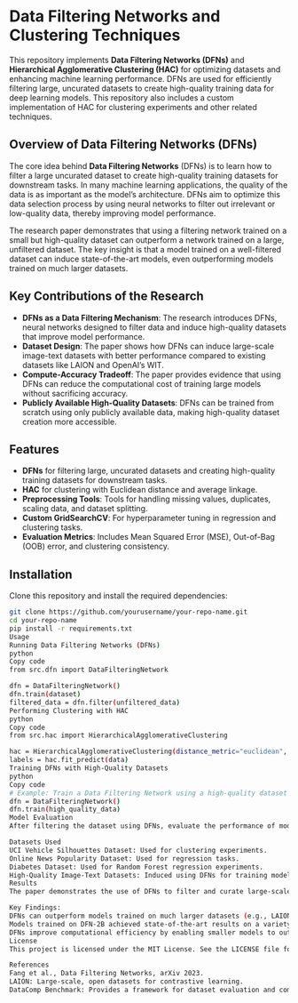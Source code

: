 # Data Filtering Networks and Clustering Techniques

This repository implements **Data Filtering Networks (DFNs)** and **Hierarchical Agglomerative Clustering (HAC)** for optimizing datasets and enhancing machine learning performance. DFNs are used for efficiently filtering large, uncurated datasets to create high-quality training data for deep learning models. This repository also includes a custom implementation of HAC for clustering experiments and other related techniques.

## Overview of Data Filtering Networks (DFNs)

The core idea behind **Data Filtering Networks** (DFNs) is to learn how to filter a large uncurated dataset to create high-quality training datasets for downstream tasks. In many machine learning applications, the quality of the data is as important as the model’s architecture. DFNs aim to optimize this data selection process by using neural networks to filter out irrelevant or low-quality data, thereby improving model performance.

The research paper demonstrates that using a filtering network trained on a small but high-quality dataset can outperform a network trained on a large, unfiltered dataset. The key insight is that a model trained on a well-filtered dataset can induce state-of-the-art models, even outperforming models trained on much larger datasets.

## Key Contributions of the Research
- **DFNs as a Data Filtering Mechanism**: The research introduces DFNs, neural networks designed to filter data and induce high-quality datasets that improve model performance.
- **Dataset Design**: The paper shows how DFNs can induce large-scale image-text datasets with better performance compared to existing datasets like LAION and OpenAI’s WIT.
- **Compute-Accuracy Tradeoff**: The paper provides evidence that using DFNs can reduce the computational cost of training large models without sacrificing accuracy.
- **Publicly Available High-Quality Datasets**: DFNs can be trained from scratch using only publicly available data, making high-quality dataset creation more accessible.

## Features
- **DFNs** for filtering large, uncurated datasets and creating high-quality training datasets for downstream tasks.
- **HAC** for clustering with Euclidean distance and average linkage.
- **Preprocessing Tools**: Tools for handling missing values, duplicates, scaling data, and dataset splitting.
- **Custom GridSearchCV**: For hyperparameter tuning in regression and clustering tasks.
- **Evaluation Metrics**: Includes Mean Squared Error (MSE), Out-of-Bag (OOB) error, and clustering consistency.

## Installation

Clone this repository and install the required dependencies:
```bash
git clone https://github.com/yourusername/your-repo-name.git
cd your-repo-name
pip install -r requirements.txt
Usage
Running Data Filtering Networks (DFNs)
python
Copy code
from src.dfn import DataFilteringNetwork

dfn = DataFilteringNetwork()
dfn.train(dataset)
filtered_data = dfn.filter(unfiltered_data)
Performing Clustering with HAC
python
Copy code
from src.hac import HierarchicalAgglomerativeClustering

hac = HierarchicalAgglomerativeClustering(distance_metric="euclidean", linkage="average")
labels = hac.fit_predict(data)
Training DFNs with High-Quality Datasets
python
Copy code
# Example: Train a Data Filtering Network using a high-quality dataset
dfn = DataFilteringNetwork()
dfn.train(high_quality_data)
Model Evaluation
After filtering the dataset using DFNs, evaluate the performance of models trained on filtered data against those trained on unfiltered datasets using metrics like MSE, OOB error, and clustering consistency.

Datasets Used
UCI Vehicle Silhouettes Dataset: Used for clustering experiments.
Online News Popularity Dataset: Used for regression tasks.
Diabetes Dataset: Used for Random Forest regression experiments.
High-Quality Image-Text Datasets: Induced using DFNs for training models like CLIP.
Results
The paper demonstrates the use of DFNs to filter and curate large-scale datasets. The DFN-2B and DFN-5B datasets outperformed existing models, with notable improvements in zero-shot accuracy on ImageNet and better robustness to distribution shifts.

Key Findings:
DFNs can outperform models trained on much larger datasets (e.g., LAION-2B) when used to curate high-quality datasets.
Models trained on DFN-2B achieved state-of-the-art results on a variety of benchmarks, including ImageNet and Visual Question Answering (VQA).
DFNs improve computational efficiency by enabling smaller models to outperform larger models trained on unfiltered datasets.
License
This project is licensed under the MIT License. See the LICENSE file for details.

References
Fang et al., Data Filtering Networks, arXiv 2023.
LAION: Large-scale, open datasets for contrastive learning.
DataComp Benchmark: Provides a framework for dataset evaluation and comparison.
